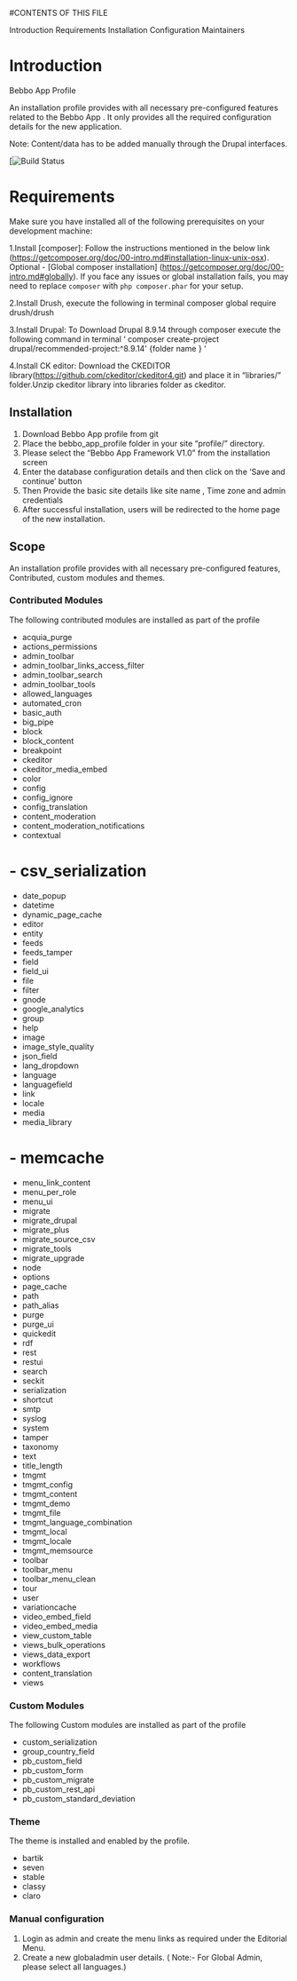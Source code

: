 #CONTENTS OF THIS FILE

Introduction
Requirements
Installation
Configuration
Maintainers


# Introduction 
Bebbo App Profile

An installation profile provides with all necessary pre-configured features related to the Bebbo App . It only provides all the required configuration details for the new application. 

Note: Content/data has to be added manually through the Drupal interfaces.

[![Build Status](https://bebbo.app/)

# Requirements

Make sure you have installed all of the following prerequisites on your development machine:

1.Install [composer]: Follow the instructions mentioned in the below link        (https://getcomposer.org/doc/00-intro.md#installation-linux-unix-osx). 
 Optional - [Global composer installation] (https://getcomposer.org/doc/00-intro.md#globally). If you face any issues or global installation fails, you may need to replace `composer` with `php composer.phar` for your setup.
 
2.Install Drush, execute the following in terminal
  composer global require drush/drush
  
3.Install Drupal: To Download Drupal 8.9.14  through composer execute the following command in terminal
‘ composer create-project drupal/recommended-project:^8.9.14' {folder name } ‘

4.Install CK editor: Download the CKEDITOR library(https://github.com/ckeditor/ckeditor4.git) and place it in “libraries/” folder.Unzip ckeditor library into libraries folder as ckeditor.



## Installation

1. Download Bebbo App profile from git 
2. Place the bebbo_app_profile folder in your site “profile/” directory. 
3. Please select the  “Bebbo App Framework V1.0” from the installation screen
4. Enter the database configuration details and then click on the ‘Save and continue’ button
5. Then Provide the basic site details like site name , Time zone and admin credentials
6. After successful installation, users will be redirected to the home page of the new installation.


## Scope

An installation profile provides with all necessary pre-configured features, Contributed, custom modules and themes.

### Contributed Modules

The following contributed modules are installed as part of the profile
- acquia_purge
- actions_permissions
- admin_toolbar
- admin_toolbar_links_access_filter
- admin_toolbar_search
- admin_toolbar_tools
- allowed_languages
- automated_cron
- basic_auth
- big_pipe
- block
- block_content
- breakpoint
- ckeditor
- ckeditor_media_embed
- color
- config
- config_ignore
- config_translation
- content_moderation
- content_moderation_notifications
- contextual
# - csv_serialization
- date_popup
- datetime
- dynamic_page_cache
- editor
- entity
- feeds
- feeds_tamper
- field
- field_ui
- file
- filter
- gnode
- google_analytics
- group
- help
- image
- image_style_quality
- json_field
- lang_dropdown
- language
- languagefield
- link
- locale
- media
- media_library
# - memcache
- menu_link_content
- menu_per_role
- menu_ui
- migrate
- migrate_drupal
- migrate_plus
- migrate_source_csv
- migrate_tools
- migrate_upgrade
- node
- options
- page_cache
- path
- path_alias
- purge
- purge_ui
- quickedit
- rdf
- rest
- restui
- search
- seckit
- serialization
- shortcut
- smtp
- syslog
- system
- tamper
- taxonomy
- text
- title_length
- tmgmt
- tmgmt_config
- tmgmt_content
- tmgmt_demo
- tmgmt_file
- tmgmt_language_combination
- tmgmt_local
- tmgmt_locale
- tmgmt_memsource
- toolbar
- toolbar_menu
- toolbar_menu_clean
- tour
- user
- variationcache
- video_embed_field
- video_embed_media
- view_custom_table
- views_bulk_operations
- views_data_export
- workflows
- content_translation
- views

### Custom Modules

The following Custom modules are installed as part of the profile
- custom_serialization
- group_country_field
- pb_custom_field
- pb_custom_form
- pb_custom_migrate
- pb_custom_rest_api
- pb_custom_standard_deviation

### Theme

The theme is installed and enabled by the profile.
- bartik
- seven
- stable
- classy
- claro

### Manual configuration

1. Login as admin and create the menu links as required under the Editorial Menu.
2. Create a new  globaladmin user details. ( Note:- For Global Admin, please select all languages.)




